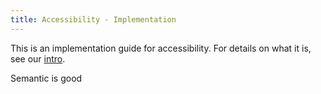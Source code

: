 ```yaml
---
title: Accessibility - Implementation
---
```


This is an implementation guide for accessibility. For details on what it is, see our [intro](/developer/accessibility).



Semantic is good 
